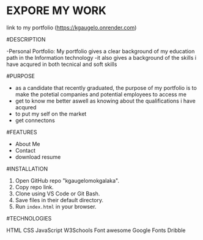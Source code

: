 # EXPORE MY WORK 
link to my portfolio  (https://kgaugelo.onrender.com)


#DESCRIPTION 

-Personal Portfolio: My portfolio gives a clear background of my education path in the Information technology
-it also gives a background of the skills i have acqured in both tecnical and soft skills

  
#PURPOSE
- as a candidate that recently graduated, the purpose of my portfolio is to make the potetial companies and potential employees to access me
- get to know me better aswell as knowing about the qualifications i have acqured
- to put my self on the market
- get connectons


#FEATURES
- About Me
- Contact
- download resume


#INSTALLATION 
1. Open GitHub repo "kgaugelomokgalaka".
2. Copy repo link.
3. Clone using VS Code or Git Bash.
4. Save files in their default directory.
5. Run `index.html` in your browser.


#TECHNOLOGIES

HTML
CSS
JavaScript
W3Schools
Font awesome
Google Fonts
Dribble
